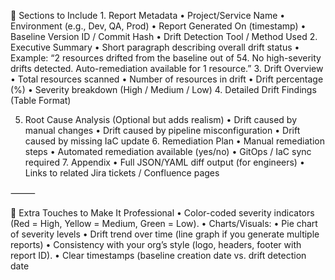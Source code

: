 🔹 Sections to Include
	1.	Report Metadata
	•	Project/Service Name
	•	Environment (e.g., Dev, QA, Prod)
	•	Report Generated On (timestamp)
	•	Baseline Version ID / Commit Hash
	•	Drift Detection Tool / Method Used
	2.	Executive Summary
	•	Short paragraph describing overall drift status
	•	Example: “2 resources drifted from the baseline out of 54. No high-severity drifts detected. Auto-remediation available for 1 resource.”
	3.	Drift Overview
	•	Total resources scanned
	•	Number of resources in drift
	•	Drift percentage (%)
	•	Severity breakdown (High / Medium / Low)
	4.	Detailed Drift Findings (Table Format)

 5.	Root Cause Analysis (Optional but adds realism)
	•	Drift caused by manual changes
	•	Drift caused by pipeline misconfiguration
	•	Drift caused by missing IaC update
	6.	Remediation Plan
	•	Manual remediation steps
	•	Automated remediation available (yes/no)
	•	GitOps / IaC sync required
	7.	Appendix
	•	Full JSON/YAML diff output (for engineers)
	•	Links to related Jira tickets / Confluence pages

⸻

🔹 Extra Touches to Make It Professional
	•	Color-coded severity indicators (Red = High, Yellow = Medium, Green = Low).
	•	Charts/Visuals:
	•	Pie chart of severity levels
	•	Drift trend over time (line graph if you generate multiple reports)
	•	Consistency with your org’s style (logo, headers, footer with report ID).
	•	Clear timestamps (baseline creation date vs. drift detection date
